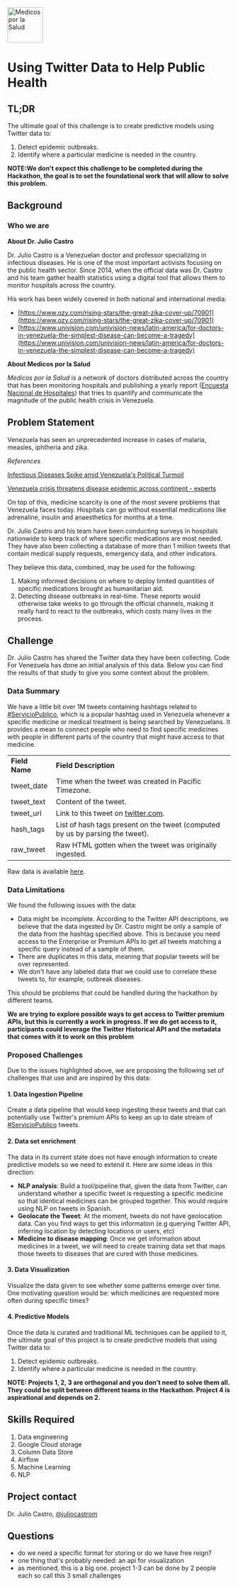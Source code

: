  <img src="https://raw.githubusercontent.com/code-for-venezuela/2019-april-codeathon/master/assets/medicosporlasalud.jpg" alt="Medicos por la Salud" width="80" />

# Using Twitter Data to Help Public Health

## TL;DR

The ultimate goal of this challenge is to create predictive models using Twitter data to:
1. Detect epidemic outbreaks.
2. Identify where a particular medicine is needed in the country.

**NOTE:We don't expect this challenge to be completed during the Hackathon, the goal is to set the foundational work that will allow to solve this problem.**

## Background

### Who we are

**About Dr. Julio Castro**

Dr. Julio Castro is a Venezuelan doctor and professor specializing in infectious diseases. He is one of the most important activists focusing on the public health sector. Since 2014, when the official data was Dr. Castro and his team gather health statistics using a digital tool that allows them to monitor hospitals across the country.

His work has been widely covered in both national and international media:

*   [https://www.ozy.com/rising-stars/the-great-zika-cover-up/70901](https://www.ozy.com/rising-stars/the-great-zika-cover-up/70901)
*   [https://www.univision.com/univision-news/latin-america/for-doctors-in-venezuela-the-simplest-disease-can-become-a-tragedy](https://www.univision.com/univision-news/latin-america/for-doctors-in-venezuela-the-simplest-disease-can-become-a-tragedy)

**About Medicos por la Salud**

_Medicos por la Salud_ is a network of doctors distributed across the country that has been monitoring hospitals and publishing a yearly report ([Encuesta Nacional de Hospitales](https://www.encuestanacionaldehospitales.com/)) that tries to quantify and communicate the magnitude of the public health crisis in Venezuela.

## Problem Statement

Venezuela has seen an unprecedented increase in cases of malaria, measles, iphtheria and zika.

_References_

[Infectious Diseases Spike amid Venezuela's Political Turmoil](https://www.scientificamerican.com/article/infectious-diseases-spike-amid-venezuelas-political-turmoil/)

[Venezuela crisis threatens disease epidemic across continent - experts](https://www.theguardian.com/global-development/2019/feb/21/venezuela-crisis-threatens-disease-epidemic-across-continent-experts)

On top of this, medicine scarcity is one of the most severe problems that Venezuela faces today. Hospitals can go without essential medications like adrenaline, insulin and anaesthetics for months at a time.

Dr. Julio Castro and his team have been conducting surveys in hospitals nationwide to keep track of where specific medications are most needed. They have also been collecting a database of more than 1 million tweets that contain medical supply requests, emergency data, and other indicators.

They believe this data, combined, may be used for the following:

1. Making informed decisions on where to deploy limited quantities of specific medications brought as humanitarian aid.
2. Detecting disease outbreaks in real-time. These reports would otherwise take weeks to go through the official channels, making it really hard to react to the outbreaks, which costs many lives in the process.

## Challenge

Dr. Julio Castro has shared the Twitter data they have been collecting. Code For Venezuela has done an initial analysis of this data. Below you can find the results of that study to give you some context about the problem.

### Data Summary

We have a little bit over 1M tweets containing hashtags related to [#ServicioPublico](https://twitter.com/hashtag/ServicioP%C3%BAblico?src=hash), which is a popular hashtag used in Venezuela whenever a specific medicine or medical treatment is being searched by Venezuelans. It provides a mean to connect people who need to find specific medicines with people in different parts of the country that might have access to that medicine.


<table>
  <tr>
   <td><strong>Field Name</strong>
   </td>
   <td><strong>Field Description</strong>
   </td>
  </tr>
  <tr>
   <td>tweet_date
   </td>
   <td>Time when the tweet was created in Pacific Timezone.
   </td>
  </tr>
  <tr>
   <td>tweet_text
   </td>
   <td>Content of the tweet.
   </td>
  </tr>
  <tr>
   <td>tweet_url
   </td>
   <td>Link to this tweet on <a href="https://twitter.com/">twitter.com</a>.
   </td>
  </tr>
  <tr>
   <td>hash_tags
   </td>
   <td>List of hash tags present on the tweet (computed by us by parsing the tweet).
   </td>
  </tr>
  <tr>
   <td>raw_tweet
   </td>
   <td>Raw HTML gotten when the tweet was originally ingested.
   </td>
  </tr>
</table>

Raw data is available [here](https://drive.google.com/open?id=1Y0dA_EaNPOmEyCaJC_0qtx5i9P4Ykz8m).



### Data Limitations

We found the following issues with the data:

*   Data might be incomplete. According to the Twitter API descriptions, we believe that the data ingested by Dr. Castro might be only a sample of the data from the hashtag specified above. This is because you need access to the Enterprise or Premium APIs to get all tweets matching a specific query instead of a sample of them.
*   There are duplicates in this data, meaning that popular tweets will be over represented.
*   We don't have any labeled data that we could use to correlate these tweets to, for example, outbreak diseases.

This should be problems that could be handled during the hackathon by different teams.

**We are trying to explore possible ways to get access to Twitter premium APIs, but this is currently a work in progress. If we do get access to it, participants could leverage the Twitter Historical API and the metadata that comes with it to work on this problem**

### Proposed Challenges

Due to the issues highlighted above, we are proposing the following set of challenges that use and are inspired by this data:

#### 1. **Data Ingestion Pipeline**

Create a data pipeline that would keep ingesting these tweets and that can potentially use Twitter's premium APIs to keep an up to date stream of [#ServicioPublico](https://twitter.com/hashtag/ServicioP%C3%BAblico?src=hash) tweets.


#### 2. Data set enrichment

The data in its current state does not have enough information to create predictive models so we need to extend it. Here are some ideas in this direction:
* **NLP analysis**: Build a tool/pipeline that, given the data from Twitter, can understand whether a specific tweet is requesting a specific medicine so that identical medicines can be grouped together. This would require using NLP on tweets in Spanish.
* **Geolocate the Tweet**: At the moment, tweets do not have geolocation data. Can you find ways to get this information (e.g querying Twitter API, inferring location by detecting locations or users, etc)
* **Medicine to disease mapping**: Once we get information about medicines in a tweet, we will need to create training data set that maps those tweets to diseases that are cured with those medicines.

#### 3. **Data Visualization**

Visualize the data given to see whether some patterns emerge over time. One motivating question would be: which medicines are requested more often during specific times?

#### 4. Predictive Models

Once the data is curated and traditional ML techniques can be applied to it, the ultimate goal of this project is to create predictive models that using Twitter data to:

1. Detect epidemic outbreaks.
2. Identify where a particular medicine is needed in the country.


**NOTE: Projects 1, 2, 3 are orthogonal and you don't need to solve them all. They could be split between different teams in the Hackathon. Project 4 is aspirational and depends on 2.**


## Skills Required

1. Data engineering
2. Google Cloud storage
3. Column Data Store
4. Airflow
5. Machine Learning
6. NLP

## Project contact
Dr. Julio Castro, [@juliocastrom](https://twitter.com/juliocastrom)

## Questions

- do we need a specific format for storing or do we have free reign?
- one thing that's probably needed: an api for visualization
- as mentioned, this is a big one. project 1-3 can be done by 2 people each so call this 3 small challenges
